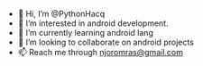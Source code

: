 - 👋 Hi, I’m @PythonHacq
- 👀 I’m interested in android development.
- 🌱 I’m currently learning android lang
- 💞️ I’m looking to collaborate on android projects
- 📫 Reach me through njoromras@gmail.com

<!---
PythonHacq/PythonHacq is a ✨ special ✨ repository because its `README.md` (this file) appears on your GitHub profile.
You can click the Preview link to take a look at your changes.
--->
